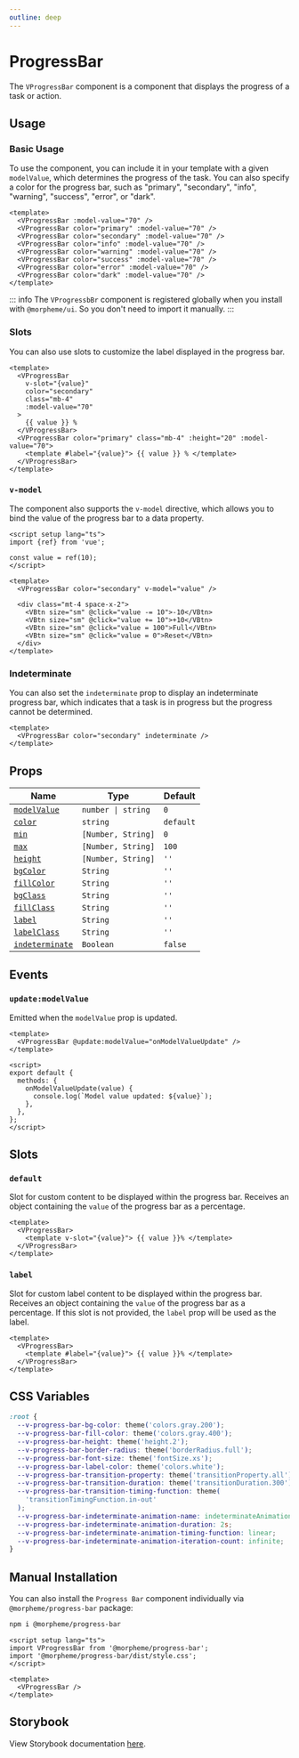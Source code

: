 ```yaml
---
outline: deep
---
```


# ProgressBar

The `VProgressBar` component is a component that displays the progress of a task or action.

## Usage

### Basic Usage

To use the component, you can include it in your template with a given `modelValue`, which determines the progress of the task. You can also specify a color for the progress bar, such as "primary", "secondary", "info", "warning", "success", "error", or "dark".

<LivePreview src="components-progressbar--variants" >

```vue
<template>
  <VProgressBar :model-value="70" />
  <VProgressBar color="primary" :model-value="70" />
  <VProgressBar color="secondary" :model-value="70" />
  <VProgressBar color="info" :model-value="70" />
  <VProgressBar color="warning" :model-value="70" />
  <VProgressBar color="success" :model-value="70" />
  <VProgressBar color="error" :model-value="70" />
  <VProgressBar color="dark" :model-value="70" />
</template>
```

</LivePreview>

::: info
The `VProgressbBr` component is registered globally when you install with `@morpheme/ui`. So you don't need to import it manually.
:::

### Slots

You can also use slots to customize the label displayed in the progress bar.

<LivePreview src="components-progressbar--slots" >

```vue
<template>
  <VProgressBar
    v-slot="{value}"
    color="secondary"
    class="mb-4"
    :model-value="70"
  >
    {{ value }} %
  </VProgressBar>
  <VProgressBar color="primary" class="mb-4" :height="20" :model-value="70">
    <template #label="{value}"> {{ value }} % </template>
  </VProgressBar>
</template>
```

</LivePreview>

### `v-model`

The component also supports the `v-model` directive, which allows you to bind the value of the progress bar to a data property.

<LivePreview src="components-progressbar--v-model" >

```vue
<script setup lang="ts">
import {ref} from 'vue';

const value = ref(10);
</script>

<template>
  <VProgressBar color="secondary" v-model="value" />

  <div class="mt-4 space-x-2">
    <VBtn size="sm" @click="value -= 10">-10</VBtn>
    <VBtn size="sm" @click="value += 10">+10</VBtn>
    <VBtn size="sm" @click="value = 100">Full</VBtn>
    <VBtn size="sm" @click="value = 0">Reset</VBtn>
  </div>
</template>
```

</LivePreview>

### Indeterminate

You can also set the `indeterminate` prop to display an indeterminate progress bar, which indicates that a task is in progress but the progress cannot be determined.

<LivePreview src="components-progressbar--indeterminate" >

```vue
<template>
  <VProgressBar color="secondary" indeterminate />
</template>
```

</LivePreview>

## Props

| Name                              | Type               | Default   |
| --------------------------------- | ------------------ | --------- |
| [`modelValue`](#modelValue)       | `number \| string` | `0`       |
| [`color`](#color)                 | `string`           | `default` |
| [`min`](#min)                     | `[Number, String]` | `0`       |
| [`max`](#max)                     | `[Number, String]` | `100`     |
| [`height`](#height)               | `[Number, String]` | `''`      |
| [`bgColor`](#bgColor)             | `String`           | `''`      |
| [`fillColor`](#fillColor)         | `String`           | `''`      |
| [`bgClass`](#bgClass)             | `String`           | `''`      |
| [`fillClass`](#fillClass)         | `String`           | `''`      |
| [`label`](#label)                 | `String`           | `''`      |
| [`labelClass`](#labelClass)       | `String`           | `''`      |
| [`indeterminate`](#indeterminate) | `Boolean`          | `false`   |

## Events

### `update:modelValue`

Emitted when the `modelValue` prop is updated.

```vue
<template>
  <VProgressBar @update:modelValue="onModelValueUpdate" />
</template>

<script>
export default {
  methods: {
    onModelValueUpdate(value) {
      console.log(`Model value updated: ${value}`);
    },
  },
};
</script>
```

## Slots

### `default`

Slot for custom content to be displayed within the progress bar. Receives an object containing the `value` of the progress bar as a percentage.

```vue
<template>
  <VProgressBar>
    <template v-slot="{value}"> {{ value }}% </template>
  </VProgressBar>
</template>
```

### `label`

Slot for custom label content to be displayed within the progress bar. Receives an object containing the `value` of the progress bar as a percentage. If this slot is not provided, the `label` prop will be used as the label.

```vue
<template>
  <VProgressBar>
    <template #label="{value}"> {{ value }}% </template>
  </VProgressBar>
</template>
```

## CSS Variables

```css
:root {
  --v-progress-bar-bg-color: theme('colors.gray.200');
  --v-progress-bar-fill-color: theme('colors.gray.400');
  --v-progress-bar-height: theme('height.2');
  --v-progress-bar-border-radius: theme('borderRadius.full');
  --v-progress-bar-font-size: theme('fontSize.xs');
  --v-progress-bar-label-color: theme('colors.white');
  --v-progress-bar-transition-property: theme('transitionProperty.all');
  --v-progress-bar-transition-duration: theme('transitionDuration.300');
  --v-progress-bar-transition-timing-function: theme(
    'transitionTimingFunction.in-out'
  );
  --v-progress-bar-indeterminate-animation-name: indeterminateAnimation;
  --v-progress-bar-indeterminate-animation-duration: 2s;
  --v-progress-bar-indeterminate-animation-timing-function: linear;
  --v-progress-bar-indeterminate-animation-iteration-count: infinite;
}
```

## Manual Installation

You can also install the `Progress Bar` component individually via `@morpheme/progress-bar` package:

```bash
npm i @morpheme/progress-bar
```

```vue
<script setup lang="ts">
import VProgressBar from '@morpheme/progress-bar';
import '@morpheme/progress-bar/dist/style.css';
</script>

<template>
  <VProgressBar />
</template>
```

## Storybook

View Storybook documentation [here](https://gits-ui.web.app/?path=/story/components-progressbar--variants).
